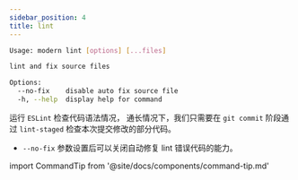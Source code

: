 ```yaml
---
sidebar_position: 4
title: lint
---
```


```bash
Usage: modern lint [options] [...files]

lint and fix source files

Options:
  --no-fix    disable auto fix source file
  -h, --help  display help for command
```

运行 `ESLint` 检查代码语法情况， 通长情况下，我们只需要在 `git commit` 阶段通过 `lint-staged` 检查本次提交修改的部分代码。

* `--no-fix` 参数设置后可以关闭自动修复 lint 错误代码的能力。

import CommandTip from '@site/docs/components/command-tip.md'

<CommandTip />
